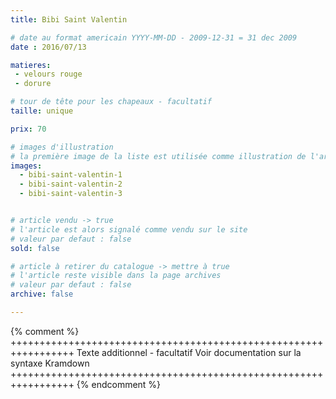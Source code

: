 ```yaml
---
title: Bibi Saint Valentin

# date au format americain YYYY-MM-DD - 2009-12-31 = 31 dec 2009
date : 2016/07/13

matieres:
 - velours rouge
 - dorure

# tour de tête pour les chapeaux - facultatif
taille: unique

prix: 70

# images d'illustration
# la première image de la liste est utilisée comme illustration de l'article dans les pages de listing.
images:
  - bibi-saint-valentin-1
  - bibi-saint-valentin-2
  - bibi-saint-valentin-3


# article vendu -> true
# l'article est alors signalé comme vendu sur le site
# valeur par defaut : false
sold: false

# article à retirer du catalogue -> mettre à true
# l'article reste visible dans la page archives
# valeur par defaut : false
archive: false

---
```

{% comment %} +++++++++++++++++++++++++++++++++++++++++++++++++++++++++++++++++
              Texte additionnel - facultatif
              Voir documentation sur la syntaxe Kramdown
+++++++++++++++++++++++++++++++++++++++++++++++++++++++++++++++++ {% endcomment %}
